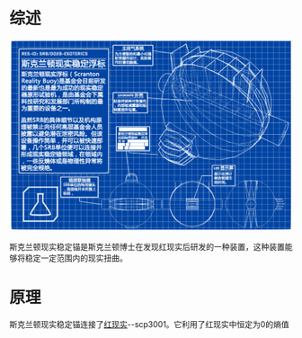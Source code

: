 # 综述

![Alt text](image.png)

斯克兰顿现实稳定锚是斯克兰顿博士在发现红现实后研发的一种装置，这种装置能够将稳定一定范围内的现实扭曲。

# 原理

斯克兰顿现实稳定锚连接了[红现实](../../SCPs/3001/.md)--scp3001。它利用了红现实中恒定为0的熵值